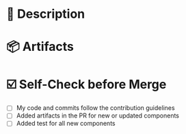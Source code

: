 <!---
First of all, thank you for your contribution! 😄
For requesting to pull a new feature or bugfix, please send it from a feature/bugfix branch based on the `main` branch.
Before submitting your pull request, please make sure the checklist below is confirmed.
Thank you!
-->

# 📝 Description

<!-- Add a brief description -->

# 📦 Artifacts

<!-- Please attach the artifacts for the changes -->

# ☑️ Self-Check before Merge

- [ ] My code and commits follow the contribution guidelines
- [ ] Added artifacts in the PR for new or updated components
- [ ] Added test for all new components
